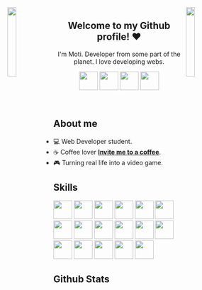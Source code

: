 <img align='left' src='https://github.com/motisinmas/motisinmas/blob/main/img/maio.gif' width='20%'>  
<img align='right' src='https://github.com/motisinmas/motisinmas/blob/main/img/right%20mario.gif' width='20%'>  

<h2 align='center'>Welcome to my Github profile! ♥️</h2> 
<p align='center'>
     I'm Moti. Developer from some part of the planet. I love developing webs.
</p
<br>

<p align='center'>
    <a href='https://discord.com/users/972840062209376306'><img src='https://github.com/motisinmas/motisinmas/blob/main/networks/discord.png' height='42px' /></a>
    <a target='_blank' href='https://github.com/motisinmas'><img src='https://github.com/motisinmas/motisinmas/blob/main/networks/github.png' height='42px' /></a>
    <a href='https://www.twitch.tv/motisinmas'><img src='https://github.com/motisinmas/motisinmas/blob/main/networks/t.png' height='42px' /></a>
    <a href='https://twitter.com/motisinmas'><img src='https://github.com/motisinmas/motisinmas/blob/main/networks/twitter.png' height='42px' /></a>
</p>

<br>
<h2 align='left'>About me</h2>

- 💻 Web Developer student.
- ☕ Coffee lover [**Invite me to a coffee**](https://discord.gg/MkTvbu9gva).
- 🎮 Turning real life into a video game.


<h2 align='left'>Skills</h2>
<p align='left'>
    <img src='https://github.com/motisinmas/motisinmas/blob/main/skills/css.png' height='42px' />
    <img src='https://github.com/motisinmas/motisinmas/blob/main/skills/html.png' height='42px' />
    <img src='https://github.com/motisinmas/motisinmas/blob/main/skills/t.png' height='42px' />
    <img src='https://github.com/motisinmas/motisinmas/blob/main/skills/php.png' height='42px' />
    <img src='https://github.com/motisinmas/motisinmas/blob/main/skills/power.png' height='42px' />
    <img src='https://github.com/motisinmas/motisinmas/blob/main/skills/bash.png' height='42px' />
    <img src='https://github.com/motisinmas/motisinmas/blob/main/skills/debian.webp' height='42px' />
    <img src='https://github.com/motisinmas/motisinmas/blob/main/skills/java.png' height='42px' />
    <img src='https://github.com/motisinmas/motisinmas/blob/main/skills/javascript.jpg' height='42px' />
    <img src='https://github.com/motisinmas/motisinmas/blob/main/skills/typescript.png' height='42px' />
    <img src='https://github.com/motisinmas/motisinmas/blob/main/skills/nextjs.png' height='42px' />
    <img src='https://github.com/motisinmas/motisinmas/blob/main/skills/node.webp' height='42px' />
    <img src='https://github.com/motisinmas/motisinmas/blob/main/skills/react.png' height='42px' />
    <img src='https://github.com/motisinmas/motisinmas/blob/main/skills/mongo.png' height='42px' />
    <img src='https://github.com/motisinmas/motisinmas/blob/main/skills/mysql.png' height='42px' />
    <img src='https://github.com/motisinmas/motisinmas/blob/main/skills/mariadb.png' height='42px' />
    <img src='https://github.com/motisinmas/motisinmas/blob/main/skills/git.png' height='42px' />
</p>

<h2 align="left">Github Stats</h2>
<p align="left">
    <img src="https://github-readme-stats.vercel.app/api?username=motisinmas&count_private=true&include_all_commits=true&show_icons=truecount_private=true&layout=compact&theme=dark&hide_border=true&bg_color=1a1c1f&border_radius=10&custom_title=Estad%C3%ADsticas" alt="">
</p>


